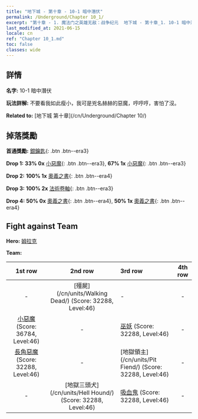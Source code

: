```yaml
---
title: "地下城 - 第十章 - 10-1 暗中潛伏"
permalink: /Underground/Chapter 10_1/
excerpt: "第十章 - 1. 魔法门之英雄无敌：战争纪元  地下城 - 第十章_1. 10-1 暗中潛伏"
last_modified_at: 2021-06-15
locale: cn
ref: "Chapter 10_1.md"
toc: false
classes: wide
---
```


## 詳情

 **名字:** 10-1 暗中潛伏

 **玩法詳解:**       不要看我如此瘦小，我可是兇名赫赫的惡魔，哼哼哼，害怕了沒。

 **Related to:** [地下城 第十章](/cn/Underground/Chapter 10/)

## 掉落獎勵

 **首通獎勵:** [銀鑰匙](/cn/Items/con_693/){: .btn .btn--era3}

 **Drop 1:** **33% 0x** [小惡魔](/cn/Items/unt_226/){: .btn .btn--era3}, **67% 1x** [小惡魔](/cn/Items/unt_226/){: .btn .btn--era3}

 **Drop 2:** **100% 1x** [奧義之書](/cn/Items/mat_46/){: .btn .btn--era4}

 **Drop 3:** **100% 2x** [法術卷軸](/cn/Items/con_694/){: .btn .btn--era3}

 **Drop 4:** **50% 0x** [奧義之書](/cn/Items/mat_39/){: .btn .btn--era4}, **50% 1x** [奧義之書](/cn/Items/mat_39/){: .btn .btn--era4}


## Fight against Team
 **Hero:** [姆拉克](/cn/heroes/Mullich/)

 **Team:**


  | 1st row | 2nd row | 3rd row | 4th row |
  |:----:|:----:|:----|:----:|
  | - | [殭屍](/cn/units/Walking Dead/) (Score: 32288, Level:46)  | - | - |
  | [小惡魔](/cn/units/Imp/) (Score: 36784, Level:46)  | - | [巫妖](/cn/units/Lich/) (Score: 32288, Level:46)  | - |
  | [長角惡魔](/cn/units/Demon/) (Score: 32288, Level:46)  | - | [地獄領主](/cn/units/Pit Fiend/) (Score: 32288, Level:46)  | - |
  | - | [地獄三頭犬](/cn/units/Hell Hound/) (Score: 32288, Level:46)  | [吸血鬼](/cn/units/Vampire/) (Score: 32288, Level:46)  | - |


